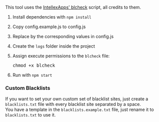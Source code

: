 This tool uses the [IntellexApps' blcheck](https://github.com/IntellexApps/blcheck) script, all credits to them.

1. Install dependencies with `npm install`
2. Copy config.example.js to config.js
3. Replace by the corresponding values in config.js
4. Create the ``logs`` folder inside the project
5. Assign execute permissions to the ``blcheck`` file:

    <pre>chmod +x blcheck</pre>

6. Run with `npm start`

### Custom Blacklists
If you want to set your own custom set of blacklist sites, just create a `blacklists.txt` file with every blacklist site separated by a space.<br>
You have a template in the `blacklists.example.txt` file, just rename it to `blacklists.txt` to use it.